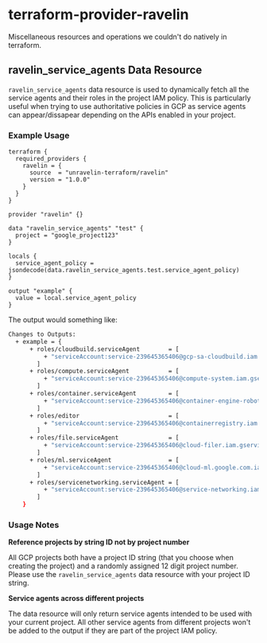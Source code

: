 # terraform-provider-ravelin

Miscellaneous resources and operations we couldn't do natively in terraform.

## ravelin_service_agents Data Resource

`ravelin_service_agents` data resource is used to dynamically fetch all the service agents and their roles in the project IAM policy. This is particularly useful when trying to use authoritative policies in GCP as service agents can appear/dissapear depending on the APIs enabled in your project. 

### Example Usage

```hcl
terraform {
  required_providers {
    ravelin = {
      source  = "unravelin-terraform/ravelin"
      version = "1.0.0"
    }
  }
}

provider "ravelin" {}

data "ravelin_service_agents" "test" {
  project = "google_project123"
}

locals {
  service_agent_policy = jsondecode(data.ravelin_service_agents.test.service_agent_policy)
}

output "example" {
  value = local.service_agent_policy
}

```

The output would something like:

```sh
Changes to Outputs:
  + example = {
      + roles/cloudbuild.serviceAgent        = [
          + "serviceAccount:service-239645365406@gcp-sa-cloudbuild.iam.gserviceaccount.com",
        ]
      + roles/compute.serviceAgent           = [
          + "serviceAccount:service-239645365406@compute-system.iam.gserviceaccount.com",
        ]
      + roles/container.serviceAgent         = [
          + "serviceAccount:service-239645365406@container-engine-robot.iam.gserviceaccount.com",
        ]
      + roles/editor                         = [
          + "serviceAccount:service-239645365406@containerregistry.iam.gserviceaccount.com",
        ]
      + roles/file.serviceAgent              = [
          + "serviceAccount:service-239645365406@cloud-filer.iam.gserviceaccount.com",
        ]
      + roles/ml.serviceAgent                = [
          + "serviceAccount:service-239645365406@cloud-ml.google.com.iam.gserviceaccount.com",
        ]
      + roles/servicenetworking.serviceAgent = [
          + "serviceAccount:service-239645365406@service-networking.iam.gserviceaccount.com",
        ]
    }
```

### Usage Notes

**Reference projects by string ID not by project number**

All GCP projects both have a project ID string (that you choose when creating the project) and a randomly assigned 12 digit project number. Please use the `ravelin_service_agents` data resource with your project ID string.

**Service agents across different projects**

The data resource will only return service agents intended to be used with your current project. All other service agents from different projects won't be added to the output if they are part of the project IAM policy.